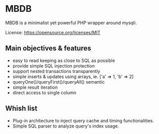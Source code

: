 # MBDB

MBDB is a minimalist yet powerful PHP wrapper around mysqli.

License: https://opensource.org/licenses/MIT

## Main objectives & features

- easy to read keeping as close to SQL as possible
- provide simple SQL injection protection
- support nested transactions transparently
- simple inserts & updates using arrays, ie. ['a' => 1, 'b' => 2]
- queryOne()/queryFirst()/queryAll() semantic
- simple result iteration
- direct access to single column

## Whish list

- Plug-in architecture to inject query cache and timing functionalities.
- Simple SQL parser to analyze query's index usage.
